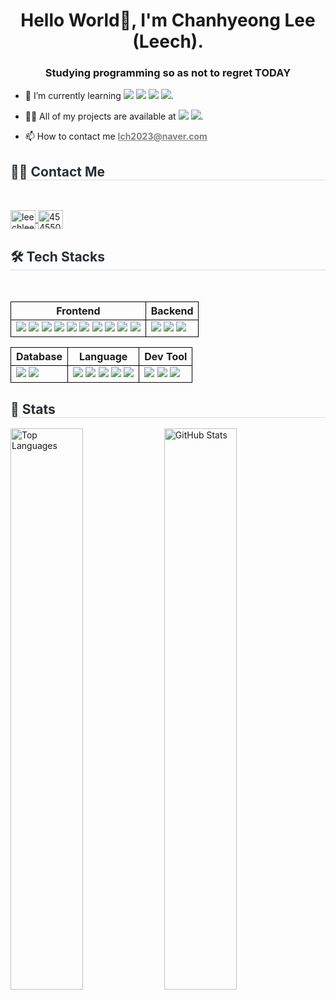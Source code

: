<h1 align="center">Hello World👋, I'm Chanhyeong Lee (Leech).</h1>

<h3 align="center">Studying programming so as not to regret TODAY</h3>

<ul>
    <li>
        🌱 I’m currently learning <img src="https://img.shields.io/badge/React-61DAFB?style=flat-square&logo=React&logoColor=white">
        <img src="https://img.shields.io/badge/React Query-FF4154?style=flat-square&logo=React Query&logoColor=white">
        <img src="https://img.shields.io/badge/React Router-CA4245?style=flat-square&logo=React Router&logoColor=white">
        <img src="https://img.shields.io/badge/Redux-764ABC?style=flat-square&logo=Redux&logoColor=white">.
    </li>
</ul>

<ul>
    <li>
        👨‍💻 All of my projects are available at <a href="https://leech-portfolio.notion.site/Leech-139cdbe19e85808997f7ff1b65abc423" target="_blank"><img src="https://img.shields.io/badge/Notion-000000?style=flat-square&logo=Notion&logoColor=white&link="></a>
        <a href="#" target="_blank"><img src="https://img.shields.io/badge/Velog-20C997?style=flat-square&logo=Velog&logoColor=white&link="></a>.
    </li>
</ul>

<ul>
    <li>
        📫 How to contact me <a href="mailto:lch2023@naver.com" style="color: gray;"><b>lch2023@naver.com</b></a>
    </li>
</ul>

<h2 style="border-bottom: 1px solid #d8dee4; color: #282d33;"> 🧑‍💻 Contact Me </h2>
<br>
<p>
<a href="https://instagram.com/leechleech_04" target="_blank">
    <img align="center" src="https://raw.githubusercontent.com/rahuldkjain/github-profile-readme-generator/master/src/images/icons/Social/instagram.svg" alt="leechleech_04" height="30" width="40" />
</a>
<a href="https://www.discord.com/users/454550526361862145" target="_blank">
    <img align="center" src="https://raw.githubusercontent.com/rahuldkjain/github-profile-readme-generator/master/src/images/icons/Social/discord.svg" alt="454550526361862145" height="30" width="40" />
</a>
</p>

<h2 style="border-bottom: 1px solid #d8dee4; color: #282d33;"> 🛠️ Tech Stacks </h2>
<br> 
<table>
    <tr>
        <th style="border: 1px solid black;">Frontend</th>
        <th style="border: 1px solid black;">Backend</th>
    </tr>
    <tr>
        <td style="border: 1px solid black;">
            <img src="https://img.shields.io/badge/HTML5-E34F26?style=flat-square&logo=HTML5&logoColor=white">
            <img src="https://img.shields.io/badge/CSS3-1572B6?style=flat-square&logo=CSS3&logoColor=white">
            <img src="https://img.shields.io/badge/jQuery-0769AD?style=flat-square&logo=jQuery&logoColor=white">
            <img src="https://img.shields.io/badge/EJS-B4CA65?style=flat-square&logo=EJS&logoColor=white">
            <img src="https://img.shields.io/badge/Nunjucks-1C4913?style=flat-square&logo=Nunjucks&logoColor=white">
            <img src="https://img.shields.io/badge/Axios-5A29E4?style=flat-square&logo=Axios&logoColor=white">
            <img src="https://img.shields.io/badge/React-61DAFB?style=flat-square&logo=React&logoColor=white">
            <img src="https://img.shields.io/badge/React Query-FF4154?style=flat-square&logo=React Query&logoColor=white">
            <img src="https://img.shields.io/badge/React Router-CA4245?style=flat-square&logo=React Router&logoColor=white">
            <img src="https://img.shields.io/badge/Redux-764ABC?style=flat-square&logo=Redux&logoColor=white">
        </td>
        <td style="border: 1px solid black;">
            <img src="https://img.shields.io/badge/Express-000000?style=flat-square&logo=Express&logoColor=white">
            <img src="https://img.shields.io/badge/Passport-34E27A?style=flat-square&logo=Passport&logoColor=white">
            <img src="https://img.shields.io/badge/Socket.io-010101?style=flat-square&logo=Socket.io&logoColor=white">
        </td>
    </tr>
</table>
<table>
    <tr>
        <th style="border: 1px solid black;">Database</th>
        <th style="border: 1px solid black;">Language</th>
        <th style="border: 1px solid black;">Dev Tool</th>
    </tr>
    <tr>
        <td style="border: 1px solid black;">
            <img src="https://img.shields.io/badge/MongoDB-47A248?style=flat-square&logo=MongoDB&logoColor=white">
            <img src="https://img.shields.io/badge/Mongoose-880000?style=flat-square&logo=Mongoose&logoColor=white">
        </td>
        <td style="border: 1px solid black;">
            <img src="https://img.shields.io/badge/Java-007396?style=flat-square&logo=OpenJDK&logoColor=white">
            <img src="https://img.shields.io/badge/JavaScript-F7DF1E?style=flat-square&logo=JavaScript&logoColor=white">
            <img src="https://img.shields.io/badge/Node.js-339933?style=flat-square&logo=Node.js&logoColor=white">
            <img src="https://img.shields.io/badge/TypeScript-3178C6?style=flat-square&logo=TypeScript&logoColor=white">
            <img src="https://img.shields.io/badge/Python-3776AB?style=flat-square&logo=Python&logoColor=white">
        </td>
        <td style="border: 1px solid black;">
            <img src="https://img.shields.io/badge/GitHub-181717?style=flat-square&logo=GitHub&logoColor=white">
            <img src="https://img.shields.io/badge/Git-F05032?style=flat-square&logo=Git&logoColor=white">
            <img src="https://img.shields.io/badge/npm-CB3837?style=flat-square&logo=npm&logoColor=white">
        </td>
    </tr>
</table>

<h2 style="border-bottom: 1px solid #d8dee4; color: #282d33;"> 🏅 Stats </h2>
<p>
    <img src="https://github-readme-stats.vercel.app/api/top-langs?username=leechleech04&show_icons=true&locale=en&layout=compact" alt="Top Languages" width="48%" />
    <img src="https://github-readme-stats.vercel.app/api?username=leechleech04&show_icons=true&locale=en" alt="GitHub Stats" width="48%" />
</p>
